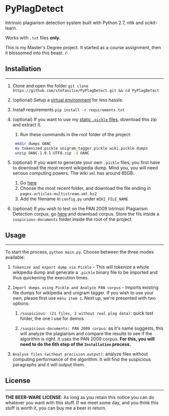 # PyPlagDetect

Intrinsic plagiarism detection system built with Python 2.7, nltk and scikit-learn.

Works with `.txt` files **only**.

This is my Master's Degree project. It started as a course assignment, then it blossomed into this beast. :fire:

## Installation
---------------

1. Clone and open the folder ```git clone https://github.com/stefanilie/PyPlagDetect.git && cd PyPlagDetect```
2. (optional) Setup a [virtual environment](https://docs.python-guide.org/dev/virtualenvs/#lower-level-virtualenv) for less hassle.
3. Install requirements ```pip install -r requirements.txt```
4. (optional) If you want to use my [static `.pickle` files](https://drive.google.com/open?id=1gWe9ScXxVQeWGMkPpRb8RAnZ0OMHq1KU), download this zip and extract it.
   1. Run these commands in the root folder of the project:

   ```bash
    mkdir dumps OANC
    mv tokenized.pickle unigram_tagger.pickle wiki.pickle dumps
    unzip OANC-1.0.1-UTF8.zip -d OANC
   ```

5. (optional) If you want to generate your own `.pickle` files, you first have to download the most recent wikipedia dump. Mind you, you will need serious computing powers. The wiki `xml` has around 85GB.
   1. Go [here](https://dumps.wikimedia.org/enwiki/) 
   2. Choose the most recent folder, and download the file ending in `pages-articles-multistream.xml.bz2`
   3. Add the filename in `config.py` under `WIKI_FILE_NAME`
6. (optional) If you wish to test on the PAN 2009 Intrinsic Plagiarism Detection corpus, go [here](https://pan.webis.de/sepln09/pan09-web/plagiarism-detection.html) and download corpus. Store the fils inside a `suspicious-documents` folder inside the root of the project.

## Usage
--------
To start the process, `python main.py`. Choose between the three modes available:

1. `Tokenize and export dump via Pickle`  - This will tokenize a whole wikipedia dump and generate a `.pickle` binary file to be imported and thus quickening the execution times.

2. `Import dumps using Pickle and Analyze PAN corpus` -  Imports existing file dumps for wikipedia and unigram tagger. If you wish to use your own, please first use `menu item 1`. Next up, we're presented with two options:

   1. `/suspicious: (21 files, 2 without real plag data)`: quick test folder, the one I use for demos

   2. `/suspicious-documents: PAN 2009 corpus`: as it's name suggests, this will analyze the plagiarism and compare the results to see if the algorithm is right. It uses the PAN 2009 corpus. **For this, you will need to do the 6th step of the `Installation` process.**

3. `Analyse files (without precision output)`: analyze files without computing performance of the algorithm. It will find the suspicious paragraphs and it will output them.


## License
----------
**THE BEER-WARE LICENSE**: As long as you retain this notice you can do whatever you want with this stuff. If we meet some day, and you think this stuff is worth it, you can buy me a beer in return.


